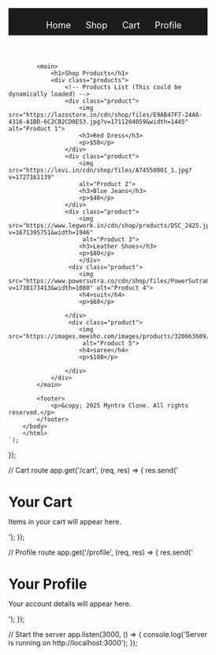 <!DOCTYPE html>
<html lang="en">
          <head>
            <meta charset="UTF-8">
            <meta name="viewport" content="width=device-width, initial-scale=1.0">
            <title>Myntra Clone</title>
            <style>
                /* Reset some basic styles */
                * {
                    margin: 0;
                    padding: 0;
                    box-sizing: border-box;
                }

                /* Basic layout */
                body {
                    font-family: Arial, sans-serif;
                    line-height: 1.6;
                    background-color: #f4f4f4;
                }

                /* Header styles */
                header {
                    background-color: #1c1c1c;
                    padding: 10px 0;
                }

                nav ul {
                    list-style-type: none;
                    display: flex;
                    justify-content: center;
                }

                nav ul li {
                    margin: 0 15px;
                }

                nav ul li a {
                    color: white;
                    text-decoration: none;
                    font-size: 18px;
                }

                /* Main content styles */
                main {
                    padding: 20px;
                    text-align: center;
                }

                .product-list {
                    margin-top: 20px;
                }

                .products {
                    display: flex;
                    justify-content: center;
                    gap: 20px;
                    flex-wrap: wrap;
                }

                .product {
                    background-color: white;
                    border-radius: 8px;
                    box-shadow: 0 0 10px rgba(0, 0, 0, 0.1);
                    width: 200px;
                    text-align: center;
                    padding: 10px;
                }

                .product img {
                    width: 100%;
                    border-radius: 8px;
                }

                .product h3 {
                    font-size: 18px;
                    margin-top: 10px;
                }

                .product p {
                    color: #555;
                }

                /* Footer styles */
                footer {
                    background-color: #1c1c1c;
                    color: white;
                    padding: 10px 0;
                    text-align: center;
                }
            </style>
        </head>
        <body>

            <!-- Header Section -->
            <header>
                <nav>
                    <ul>
                        <li><a href="/">Home</a></li>
                        <li><a href="/products">Shop</a></li>
                        <li><a href="/cart">Cart</a></li>
                        <li><a href="/profile">Profile</a></li>
                    </ul>
                </nav>
            </header>

            <!-- Main Content Section -->
            <main>
                <h1>Welcome to Myntra Clone</h1>
                <section class="product-list">
                    <h2>Featured Products</h2>
                    <div class="products">
                        <!-- Products will be dynamically inserted here -->
                    </div>
                </section>
            </main>

            <!-- Footer Section -->
            <!-- <footer>
                <p>&copy; 2025 Myntra Clone. All rights reserved.</p>
            </footer> -->

            <script>
                document.addEventListener('DOMContentLoaded', function () {
                    // Simulating fetching products
                    const products = [
                        { id: 1, name: "Red Dress", price: "$50", image: "https://lazostore.in/cdn/shop/files/E9AB47F7-24A6-4316-A1BD-6C2CB2CD0E53.jpg?v=1711204059&width=1445" },
                        { id: 2, name: "Blue Jeans", price: "$40", image: "https://levi.in/cdn/shop/files/A74550001_1.jpg?v=1727161139" },
                        { id: 3, name: "Leather Shoes", price: "$80", image: "https://www.legwork.in/cdn/shop/products/DSC_2425.jpg?v=1671395751&width=1946" },
                        { id: 4, name: "suit", price: "$60", image: "https://www.powersutra.co/cdn/shop/files/PowerSutra0997final0.jpg?v=1738173413&width=1080"}
                        { id: 5, name: "saree", price: "$100", image: "https://images.meesho.com/images/products/320663609/mm5yf_1200.jpg"}
                    ];

                    const productsContainer = document.querySelector('.products');
                    
                    products.forEach(product => {
                        const productElement = document.createElement('div');
                        productElement.classList.add('product');
                        productElement.innerHTML = \`
                            <img src="\${product.image}" alt="\${product.name}">
                            <h3>\${product.name}</h3>
                            <p>\${product.price}</p>
                        \`;
                        productsContainer.appendChild(productElement);
                    });
                });
            </script>

        </body>
        </html>
    `);
});

 Shop route
app.get('/products', (req, res) => {
   res.send(`
        <!DOCTYPE html>
        <html lang="en">
        <head>
            <meta charset="UTF-8">
            <meta name="viewport" content="width=device-width, initial-scale=1.0">
            <title>Myntra Clone - Shop</title>
            <style>
                /* Same CSS as above for simplicity */
                /* Add the same CSS here... */
            </style>
        </head>
        <body>
            <header>
                <nav>
                    <ul>
                        <li><a href="/">Home</a></li>
                        <li><a href="/products">Shop</a></li>
                        <li><a href="/cart">Cart</a></li>
                        <li><a href="/profile">Profile</a></li>
                    </ul>
                </nav>
            </header>

            <main>
                <h1>Shop Products</h1>
                <div class="products">
                    <!-- Products List (This could be dynamically loaded) -->
                    <div class="product">
                        <img src="https://lazostore.in/cdn/shop/files/E9AB47F7-24A6-4316-A1BD-6C2CB2CD0E53.jpg?v=1711204059&width=1445" alt="Product 1">
                        <h3>Red Dress</h3>
                        <p>$50</p>
                    </div>
                    <div class="product">
                        <img src="https://levi.in/cdn/shop/files/A74550001_1.jpg?v=1727161139" 
                        alt="Product 2">
                        <h3>Blue Jeans</h3>
                        <p>$40</p>
                    </div>
                    <div class="product">
                        <img src="https://www.legwork.in/cdn/shop/products/DSC_2425.jpg?v=1671395751&width=1946"
                         alt="Product 3">
                        <h3>Leather Shoes</h3>
                        <p>$80</p>
                        </div>
                     <div class="product">
                        <img src="https://www.powersutra.co/cdn/shop/files/PowerSutra0997final0.jpg?v=1738173413&width=1080" alt="Product 4">
                        <h4>suit</h4>
                        <p>$60</p>
                        
                    </div>
                     <div class="product">
                        <img src="https://images.meesho.com/images/products/320663609/mm5yf_1200.jpg" 
                         alt="Product 5">
                        <h4>saree</h4>
                        <p>$100</p>
                        
                    </div>
                </div>
            </main>

            <footer>
                <p>&copy; 2025 Myntra Clone. All rights reserved.</p>
            </footer>
        </body>
        </html>
    `);
});

// Cart route
app.get('/cart', (req, res) => {
    res.send('<h1>Your Cart</h1><p>Items in your cart will appear here.</p>');
});

// Profile route
app.get('/profile', (req, res) => {
    res.send('<h1>Your Profile</h1><p>Your account details will appear here.</p>');
});

// Start the server
app.listen(3000, () => {
    console.log('Server is running on http://localhost:3000');
});

